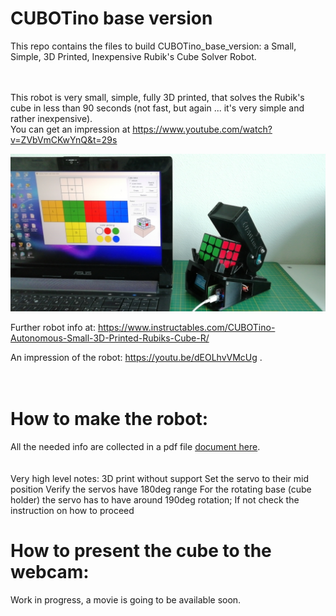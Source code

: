 # CUBOTino base version

This repo contains the files to build CUBOTino_base_version: a Small, Simple, 3D Printed, Inexpensive Rubik's Cube Solver Robot.<br /><br /><br />

This robot is very small, simple, fully 3D printed, that solves the Rubik's cube in less than 90 seconds (not fast, but again ... it's very simple and rather inexpensive).<br />
You can get an impression at https://www.youtube.com/watch?v=ZVbVmCKwYnQ&t=29s


![title image](/images/title_pic.jpg)

Further robot info at: https://www.instructables.com/CUBOTino-Autonomous-Small-3D-Printed-Rubiks-Cube-R/

An impression of the robot: https://youtu.be/dEOLhvVMcUg .<br /><br /><br />


# How to make the robot:
All the needed info are collected in a pdf file [document here](doc/How_to_make_a_very_small_Rubik_cube_solver_robot_20220630.pdf).<br /><br /><br />
Very high level notes:
3D print without support
Set the servo to their mid position
Verify the servos have 180deg range
For the rotating base (cube holder) the servo has to have around 190deg rotation; If not check the instruction on how to proceed


# How to present the cube to the webcam:
Work in progress, a movie is going to be available soon.<br />

